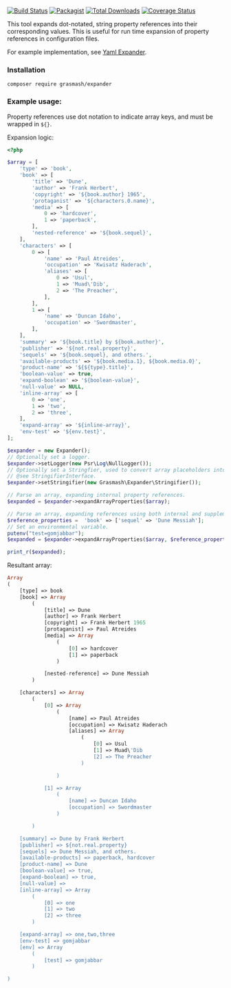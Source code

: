 [![Build Status](https://app.travis-ci.com/grasmash/expander.svg?branch=master)](https://app.travis-ci.com/grasmash/expander) [![Packagist](https://img.shields.io/packagist/v/grasmash/expander.svg)](https://packagist.org/packages/grasmash/expander)
[![Total Downloads](https://poser.pugx.org/grasmash/expander/downloads)](https://packagist.org/packages/grasmash/expander) [![Coverage Status](https://coveralls.io/repos/github/grasmash/expander/badge.svg?branch=master)](https://coveralls.io/github/grasmash/expander?branch=master)

This tool expands dot-notated, string property references into their corresponding values. This is useful for run time expansion of property references in configuration files.

For example implementation, see [Yaml Expander](https://github.com/grasmash/yaml-expander).

### Installation

    composer require grasmash/expander

### Example usage:

Property references use dot notation to indicate array keys, and must be wrapped in `${}`.

Expansion logic:

```php
<?php

$array = [
    'type' => 'book',
    'book' => [
        'title' => 'Dune',
        'author' => 'Frank Herbert',
        'copyright' => '${book.author} 1965',
        'protaganist' => '${characters.0.name}',
        'media' => [
            0 => 'hardcover',
            1 => 'paperback',
        ],
        'nested-reference' => '${book.sequel}',
    ],
    'characters' => [
        0 => [
            'name' => 'Paul Atreides',
            'occupation' => 'Kwisatz Haderach',
            'aliases' => [
                0 => 'Usul',
                1 => 'Muad\'Dib',
                2 => 'The Preacher',
            ],
        ],
        1 => [
            'name' => 'Duncan Idaho',
            'occupation' => 'Swordmaster',
        ],
    ],
    'summary' => '${book.title} by ${book.author}',
    'publisher' => '${not.real.property}',
    'sequels' => '${book.sequel}, and others.',
    'available-products' => '${book.media.1}, ${book.media.0}',
    'product-name' => '${${type}.title}',
    'boolean-value' => true,
    'expand-boolean' => '${boolean-value}',
    'null-value' => NULL,
    'inline-array' => [
        0 => 'one',
        1 => 'two',
        2 => 'three',
    ],
    'expand-array' => '${inline-array}',
    'env-test' => '${env.test}',
];

$expander = new Expander();
// Optionally set a logger.
$expander->setLogger(new Psr\Log\NullLogger());
// Optionally set a Stringfier, used to convert array placeholders into strings. Defaults to using implode() with `,` delimeter.
// @see StringifierInterface.
$expander->setStringifier(new Grasmash\Expander\Stringifier());

// Parse an array, expanding internal property references.
$expanded = $expander->expandArrayProperties($array);

// Parse an array, expanding references using both internal and supplementary values.
$reference_properties =  'book' => ['sequel' => 'Dune Messiah'];
// Set an environmental variable.
putenv("test=gomjabbar");
$expanded = $expander->expandArrayProperties($array, $reference_properties);

print_r($expanded);
````

Resultant array:

```php
Array
(
    [type] => book
    [book] => Array
        (
            [title] => Dune
            [author] => Frank Herbert
            [copyright] => Frank Herbert 1965
            [protaganist] => Paul Atreides
            [media] => Array
                (
                    [0] => hardcover
                    [1] => paperback
                )

            [nested-reference] => Dune Messiah
        )

    [characters] => Array
        (
            [0] => Array
                (
                    [name] => Paul Atreides
                    [occupation] => Kwisatz Haderach
                    [aliases] => Array
                        (
                            [0] => Usul
                            [1] => Muad\'Dib
                            [2] => The Preacher
                        )

                )

            [1] => Array
                (
                    [name] => Duncan Idaho
                    [occupation] => Swordmaster
                )

        )

    [summary] => Dune by Frank Herbert
    [publisher] => ${not.real.property}
    [sequels] => Dune Messiah, and others.
    [available-products] => paperback, hardcover
    [product-name] => Dune
    [boolean-value] => true,
    [expand-boolean] => true,
    [null-value] =>
    [inline-array] => Array
        (
            [0] => one
            [1] => two
            [2] => three
        )

    [expand-array] => one,two,three
    [env-test] => gomjabbar
    [env] => Array
        (
            [test] => gomjabbar
        )

)

```
